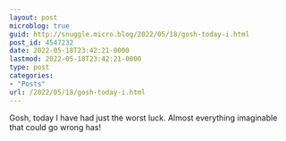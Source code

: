 ```yaml
---
layout: post
microblog: true
guid: http://snuggle.micro.blog/2022/05/18/gosh-today-i.html
post_id: 4547232
date: 2022-05-18T23:42:21-0000
lastmod: 2022-05-18T23:42:21-0000
type: post
categories:
- "Posts"
url: /2022/05/18/gosh-today-i.html
---
```

<p>Gosh, today I have had just the worst luck. Almost everything imaginable that could go wrong has!</p>
